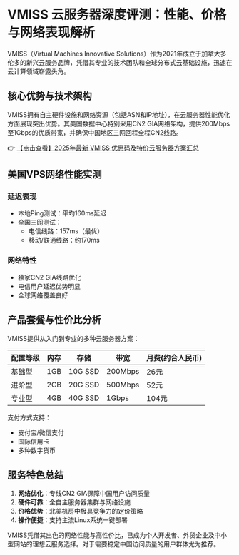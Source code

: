 # VMISS 云服务器深度评测：性能、价格与网络表现解析

VMISS（Virtual Machines Innovative Solutions）作为2021年成立于加拿大多伦多的新兴云服务品牌，凭借其专业的技术团队和全球分布式云基础设施，迅速在云计算领域崭露头角。

## 核心优势与技术架构

VMISS拥有自主硬件设施和网络资源（包括ASN和IP地址），在云服务器性能优化方面展现突出优势。其美国数据中心特别采用CN2 GIA网络架构，提供200Mbps至1Gbps的优质带宽，并确保中国地区三网回程全程CN2线路。

👉 [【点击查看】2025年最新 VMISS 优惠码及特价云服务器方案汇总](https://bit.ly/Vmiss)

## 美国VPS网络性能实测

### 延迟表现
- 本地Ping测试：平均160ms延迟
- 全国三网测试：
  - 电信线路：157ms（最优）
  - 移动/联通线路：约170ms

### 网络特性
- 独家CN2 GIA线路优化
- 电信用户延迟优势明显
- 全球网络覆盖良好

## 产品套餐与性价比分析

VMISS提供从入门到专业的多种云服务器方案：

| 配置等级 | 内存 | 存储 | 带宽 | 月费(约合人民币) |
|---------|------|------|------|-----------------|
| 基础型 | 1GB  | 10G SSD | 200Mbps | 26元 |
| 进阶型 | 2GB  | 20G SSD | 500Mbps | 52元 |
| 专业型 | 4GB  | 40G SSD | 1Gbps | 104元 |

支付方式支持：
- 支付宝/微信支付
- 国际信用卡
- 多种数字货币

## 服务特色总结

1. **网络优化**：专线CN2 GIA保障中国用户访问质量
2. **硬件可靠**：全自主服务器集群与网络设施
3. **价格优势**：北美机房中极具竞争力的定价策略
4. **操作便捷**：支持主流Linux系统一键部署

VMISS凭借其出色的网络性能与高性价比，已成为个人开发者、外贸企业及中小型网站的理想云服务选择。对于需要稳定中国访问质量的用户群体尤为推荐。